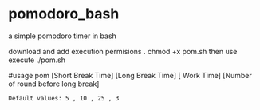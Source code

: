# pomodoro_bash
 a simple pomodoro timer in bash 

download and add execution permisions . 
    chmod +x pom.sh
then use execute 
    ./pom.sh

#usage 
    pom [Short Break Time] [Long Break Time] [ Work Time] [Number of round before long break]

    Default values: 5 , 10 , 25 , 3

